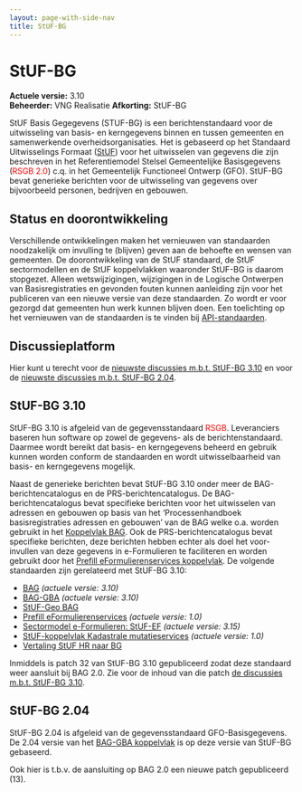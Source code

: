 ```yaml
---
layout: page-with-side-nav
title: StUF-BG
---
```

# StUF-BG

**Actuele versie:** 3.10  
**Beheerder:**  VNG Realisatie
**Afkorting:**  StUF-BG

StUF Basis Gegegevens (STUF-BG) is een berichtenstandaard voor de
uitwisseling van basis- en kerngegevens binnen en tussen gemeenten en
samenwerkende overheidsorganisaties. Het is gebaseerd op het Standaard
Uitwisselings Formaat ([StUF](https://vng-realisatie.github.io/StUF-onderlaag/)) voor
het uitwisselen van gegevens die zijn beschreven in het Referentiemodel
Stelsel Gemeentelijke Basisgegevens (<span style="color:red">RSGB
2.0</span>) c.q. in
het Gemeentelijk Functioneel Ontwerp (GFO). StUF-BG bevat generieke
berichten voor de uitwisseling van gegevens over bijvoorbeeld personen,
bedrijven en gebouwen.

## Status en doorontwikkeling
Verschillende ontwikkelingen maken het vernieuwen van standaarden noodzakelijk om invulling te (blijven) geven aan de behoefte en wensen van gemeenten. De doorontwikkeling van de StUF standaard, de StUF sectormodellen en de StUF koppelvlakken waaronder StUF-BG is daarom stopgezet. Alleen wetswijzigingen, wijzigingen in de Logische Ontwerpen van Basisregistraties en gevonden fouten kunnen aanleiding zijn voor het publiceren van een nieuwe versie van deze standaarden. Zo wordt er voor gezorgd dat gemeenten hun werk kunnen blijven doen. Een toelichting op het vernieuwen van de standaarden is te vinden bij [API-standaarden](https://vng-realisatie.github.io/Standaarden/API-standaarden).

## Discussieplatform

Hier kunt u terecht voor de [nieuwste discussies m.b.t. StUF-BG
3.10](https://github.com/VNG-Realisatie/StUF-Standaarden/labels/StUF-BG%203.10)
en voor de [nieuwste discussies m.b.t. StUF-BG
2.04](https://github.com/VNG-Realisatie/StUF-Standaarden/labels/StUF-BG%202.04).

## StUF-BG 3.10

StUF-BG 3.10 is afgeleid van de gegevensstandaard
<span style="color:red">RSGB</span>.
Leveranciers baseren hun software op zowel de gegevens- als de
berichtenstandaard. Daarmee wordt bereikt dat basis- en kerngegevens
beheerd en gebruik kunnen worden conform de standaarden en wordt
uitwisselbaarheid van basis- en kerngegevens mogelijk.

Naast de generieke berichten bevat StUF-BG 3.10 onder meer de
BAG-berichtencatalogus en de PRS-berichtencatalogus. De
BAG-berichtencatalogus bevat specifieke berichten voor het uitwisselen
van adressen en gebouwen op basis van het ‘Processenhandboek
basisregistraties adressen en gebouwen’ van de BAG welke o.a. worden
gebruikt in het [Koppelvlak BAG](https://vng-realisatie.github.io/StUF-BAG/). Ook de
PRS-berichtencatalogus bevat specifieke berichten, deze berichten hebben
echter als doel het voor-invullen van deze gegevens in e-Formulieren te
faciliteren en worden gebruikt door het [Prefill eFormulierenservices
koppelvlak](https://vng-realisatie.github.io/Prefill-eFormulierenservices/). De volgende
standaarden zijn gerelateerd met StUF-BG 3.10:

- [BAG](https://vng-realisatie.github.io/StUF-BAG/) *(actuele
  versie: 3.10)*
- [BAG-GBA](https://vng-realisatie.github.io/StUF-BAG-GBA/) *(actuele
  versie: 3.10)*
- [StUF-Geo BAG](https://www.geonovum.nl/geo-standaarden/bgt-imgeo#standaarden)
- [Prefill eFormulierenservices](https://vng-realisatie.github.io/Prefill-eFormulierenservices/) *(actuele
  versie: 1.0)*
- [Sectormodel e-Formulieren: StUF-EF](https://vng-realisatie.github.io/StUF-EF/) *(actuele
  versie: 3.15)*
- [StUF-koppelvlak Kadastrale mutatieservices](https://vng-realisatie.github.io/Kadastrale-mutatieservices/) *(actuele
  versie: 1.0)*
- [Vertaling StUF HR naar BG](documenten/Vertaling_NHR.zip)

Inmiddels is patch 32 van StUF-BG 3.10 gepubliceerd zodat deze standaard
weer aansluit bij BAG 2.0. Zie voor de inhoud van die patch [de
discussies m.b.t. StUF-BG
3.10](https://github.com/VNG-Realisatie/StUF-Standaarden/labels/StUF-BG%203.10).

## StUF-BG 2.04

StUF-BG 2.04 is afgeleid van de gegevensstandaard GFO-Basisgegevens. De
2.04 versie van het [BAG-GBA koppelvlak](https://vng-realisatie.github.io/StUF-BAG-GBA/) is op
deze versie van StUF-BG gebaseerd.

Ook hier is t.b.v. de aansluiting op BAG 2.0 een nieuwe patch gepubliceerd (13).

